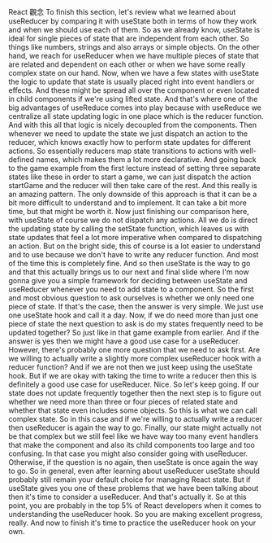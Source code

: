 React 觀念
To finish this section,
let's review what we learned
about useReducer by comparing it with useState
both in terms of how they work
and when we should use each of them.
So as we already know,
useState is ideal for single pieces
of state that are independent from each other.
So things like numbers, strings
and also arrays or simple objects.
On the other hand, we reach
for useReducer when we have
multiple pieces of state
that are related and dependent on each other
or when we have some really complex state on our hand.
Now, when we have a few states
with useState the logic
to update that state
is usually placed right into event handlers
or effects.
And these might be spread all
over the component
or even located in child components
if we're using lifted state.
And that's where one of the big advantages
of useReduce comes into play
because with useReduce
we centralize all state updating logic
in one place
which is the reducer function.
And with this
all that logic is nicely decoupled
from the components.
Then whenever we need
to update the state
we just dispatch an action to the reducer,
which knows exactly
how to perform state updates
for different actions.
So essentially reducers
map state transitions to actions
with well-defined names,
which makes them a lot more declarative.
And going back to the game example
from the first lecture
instead of setting three separate states
like these in order to start a game,
we can just dispatch the action
startGame and the reducer
will then take care of the rest.
And this really is an amazing pattern.
The only downside of this approach
is that it can be
a bit more difficult to understand
and to implement.
It can take a bit more time,
but that might be worth it.
Now just finishing our comparison here,
with useState of course
we do not dispatch any actions.
All we do is direct the updating state
by calling the setState function,
which leaves us
with state updates that feel a lot more imperative
when compared to dispatching an action.
But on the bright side,
this of course is a lot easier
to understand and to use
because we don't have to
write any reducer function.
And most of the time
this is completely fine.
And so then useState
is the way to go
and that this actually
brings us to our next and final slide
where I'm now gonna give you a simple framework
for deciding between useState and useReducer
whenever you need to add state to a component.
So the first and most obvious question to ask ourselves
is whether we only need one piece of state.
If that's the case,
then the answer is very simple.
We just use one useState hook and call it a day.
Now, if we do need more
than just one piece of state
the next question to ask
is do my states frequently need to be updated together?
So just like in that game example from earlier.
And if the answer is yes
then we might have a good use case
for a useReducer.
However, there's probably one more question
that we need to ask first.
Are we willing to actually write a slightly
more complex useReducer hook
with a reducer function?
And if we are not
then we just keep using
the useState hook.
But if we are okay with
taking the time to write a reducer
then this is definitely a good use case
for useReducer.
Nice. So let's keep going.
If our state does not update frequently together
then the next step is to figure out
whether we need more than three or four pieces
of related state
and whether that state even includes some objects.
So this is what we can call
complex state.
So in this case
and if we're willing to actually write a reducer
then useReducer is again the way to go.
Finally, our state might actually
not be that complex
but we still feel like we have
way too many event handlers
that make the component
and also its child components
too large and too confusing.
In that case
you might also consider going with useReducer.
Otherwise, if the question is no again,
then useState is once again the way to go.
So in general, even after learning about useReducer
useState should probably still remain your default choice
for managing React state.
But if useState gives you one of these problems
that we have been talking about
then it's time to consider a useReducer.
And that's actually it.
So at this point, you are probably
in the top 5% of React developers
when it comes to understanding the useReducer hook.
So you are making excellent progress, really.
And now to finish it's time to practice
the useReducer hook
on your own.